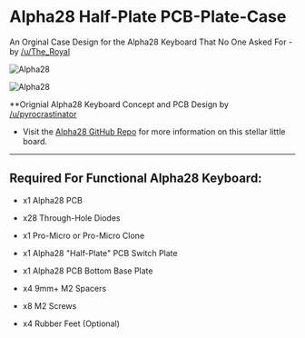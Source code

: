 # Alpha28 Half-Plate PCB-Plate-Case
 
An Orginal Case Design for the Alpha28 Keyboard That No One Asked For - by [/u/The_Royal](https://www.reddit.com/user/The_Royal/)

![Alpha28](https://i.imgur.com/T9BZs5g.png)

![Alpha28](https://i.imgur.com/tcvQXgN.png)



**Orignial Alpha28 Keyboard Concept and PCB Design by [/u/pyrocrastinator](https://www.reddit.com/user/pyrocrastinator)
- Visit the [Alpha28 GitHub Repo](https://github.com/PyrooL/Alpha) for more information on this stellar little board.

___

## Required For Functional Alpha28 Keyboard:

- x1 Alpha28 PCB
- x28 Through-Hole Diodes
- x1 Pro-Micro or Pro-Micro Clone 

- x1 Alpha28 "Half-Plate" PCB Switch Plate
- x1 Alpha28 PCB Bottom Base Plate
- x4 9mm+ M2 Spacers
- x8 M2 Screws
- x4 Rubber Feet (Optional)
